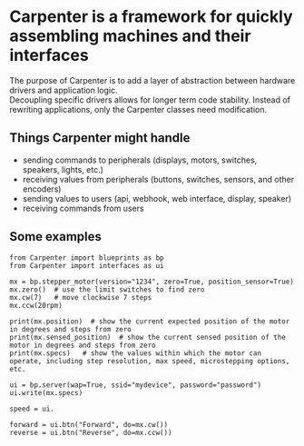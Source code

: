 # Carpenter is a framework for quickly assembling machines and their interfaces

The purpose of Carpenter is to add a layer of abstraction between hardware drivers and application logic.  
Decoupling specific drivers allows for longer term code stability. 
Instead of rewriting applications, only the Carpenter classes need modification. 

## Things Carpenter might handle

- sending commands to peripherals (displays, motors, switches, speakers, lights, etc.)
- receiving values from peripherals (buttons, switches, sensors, and other encoders)
- sending values to users (api, webhook, web interface, display, speaker)
- receiving commands from users

## Some examples

```
from Carpenter import blueprints as bp
from Carpenter import interfaces as ui

mx = bp.stepper_motor(version="1234", zero=True, position_sensor=True)
mx.zero()  # use the limit switches to find zero
mx.cw(7)   # move clockwise 7 steps
mx.ccw(20rpm)

print(mx.position)  # show the current expected position of the motor in degrees and steps from zero
print(mx.sensed_position)  # show the current sensed position of the motor in degrees and steps from zero
print(mx.specs)   # show the values within which the motor can operate, including step resolution, max speed, microstepping options, etc.

ui = bp.server(wap=True, ssid="mydevice", password="password")
ui.write(mx.specs)

speed = ui.

forward = ui.btn("Forward", do=mx.cw())
reverse = ui.btn("Reverse", do=mx.ccw())


```
